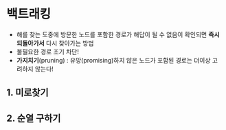 # 백트래킹

- 해를 찾는 도중에 방문한 노드를 포함한 경로가 해답이 될 수 없음이 확인되면 **즉시 되돌아가서** 다시 찾아가는 방법
- 불필요한 경로 조기 차단!
- **가지치기**(pruning) : 유망(promising)하지 않은 노드가 포함된 경로는 더이상 고려하지 않는다!

## 1. 미로찾기




## 2. 순열 구하기
